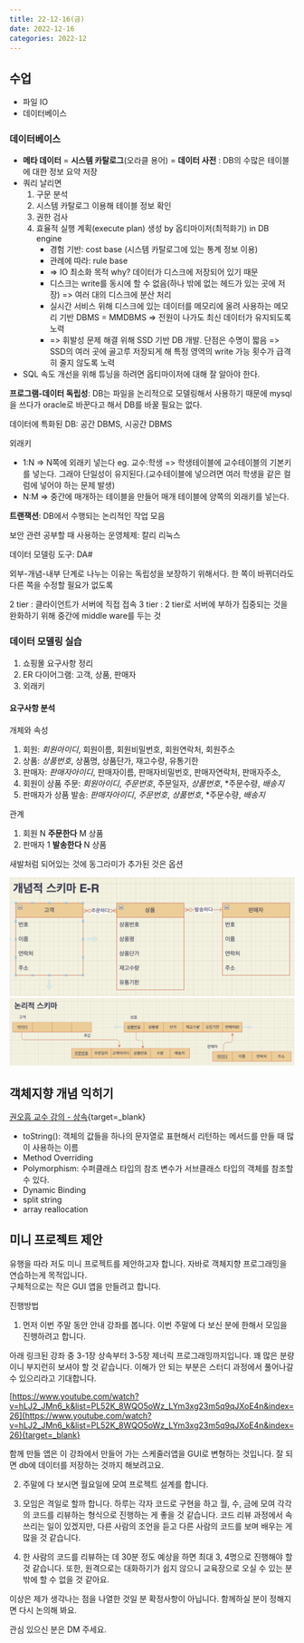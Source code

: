 ```yaml
---
title: 22-12-16(금)
date: 2022-12-16
categories: 2022-12
---
```


## 수업

- 파일 IO 
- 데이터베이스

### 데이터베이스

- **메타 데이터** = **시스템 카탈로그**(오라클 용어) = **데이터 사전** : DB의 수많은 테이블에 대한 정보 요약 저장
- 쿼리 날리면
    1. 구문 분석
    2. 시스템 카탈로그 이용해 테이블 정보 확인
    3. 권한 검사
    4. 효율적 실행 계획(execute plan) 생성 by 옵티마이저(최적화기) in DB engine
        - 경험 기반: cost base (시스템 카탈로그에 있는 통계 정보 이용)
        - 관례에 따라: rule base
        - => IO 최소화 목적 why? 데이터가 디스크에 저장되어 있기 때문
        - 디스크는 write를 동시에 할 수 없음(하나 밖에 없는 헤드가 있는 곳에 저장) => 여러 대의 디스크에 분산 처리
        - 실시간 서비스 위해 디스크에 있는 데이터를 메모리에 올려 사용하는 메모리 기반 DBMS = MMDBMS => 전원이 나가도 최신 데이터가 유지되도록 노력
        - => 휘발성 문제 해결 위해 SSD 기반 DB 개발. 단점은 수명이 짧음 => SSD의 여러 곳에 골고루 저장되게 해 특정 영역의 write 가능 횟수가 급격히 줄지 않도록 노력
- SQL 속도 개선을 위해 튜닝을 하려면 옵티마이저에 대해 잘 알아야 한다.

**프로그램-데이터 독립성**: DB는 파일을 논리적으로 모델링해서 사용하기 때문에 mysql을 쓰다가 oracle로 바꾼다고 해서 DB를 바꿀 필요는 없다.

데이터에 특화된 DB: 공간 DBMS, 시공간 DBMS

외래키

- 1:N => N쪽에 외래키 넣는다 eg. 교수:학생 => 학생테이블에 교수테이블의 기본키를 넣는다. 그래야 단일성이 유지된다.(교수테이블에 넣으려면 여러 학생을 같은 컬럼에 넣어야 하는 문제 발생)
- N:M => 중간에 매개하는 테이블을 만들어 매개 테이블에 양쪽의 외래키를 넣는다.

**트랜잭션**: DB에서 수행되는 논리적인 작업 모음

보안 관련 공부할 때 사용하는 운영체제: 칼리 리눅스

데이터 모델링 도구: DA# 

외부-개념-내부 단계로 나누는 이유는 독립성을 보장하기 위해서다. 한 쪽이 바뀌더라도 다른 쪽을 수정할 필요가 없도록

2 tier : 클라이언트가 서버에 직접 접속
3 tier : 2 tier로 서버에 부하가 집중되는 것을 완화하기 위해 중간에 middle ware를 두는 것

### 데이터 모델링 실습

1. 쇼핑몰 요구사항 정리
2. ER 다이어그램: 고객, 상품, 판매자
3. 외래키

#### 요구사항 분석

개체와 속성

1. 회원: *회원아이디*, 회원이름, 회원비밀번호, 회원연락처, 회원주소
2. 상품: *상품번호*, 상품명, 상품단가, 재고수량, 유통기한
3. 판매자: *판매자아이디*, 판매자이름, 판매자비밀번호, 판매자연락처, 판매자주소, 
4. 회원이 상품 주문: *회원아이디*, *주문번호*, 주문일자, *상품번호*, *주문수량, *배송지*
5. 판매자가 상품 발송: *판매자아이디*, *주문번호*, *상품번호*, *주문수량, *배송지*

관계

1. 회원 N **주문한다** M 상품
2. 판매자 1 **발송한다** N 상품

새발처럼 되어있는 것에 동그라미가 추가된 것은 옵션

![](images/2022-12-16-17-31-12.png)
![](images/2022-12-16-17-31-42.png)


## 객체지향 개념 익히기

[권오흠 교수 강의 - 상속](https://youtu.be/hLJ2_JMn6_k?list=PL52K_8WQO5oWz_LYm3xg23m5q9qJXoE4n){target=_blank}

- toString(): 객체의 값들을 하나의 문자열로 표현해서 리턴하는 메서드를 만들 때 많이 사용하는 이름
- Method Overriding
- Polymorphism: 수퍼클래스 타입의 참조 변수가 서브클래스 타입의 객체를 참조할 수 있다.
- Dynamic Binding
- split string
- array reallocation


## 미니 프로젝트 제안

유행을 따라 저도 미니 프로젝트를 제안하고자 합니다.
자바로 객체지향 프로그래밍을 연습하는게 목적입니다.  
구체적으로는 작은 GUI 앱을 만들려고 합니다. 

진행방법

1. 먼저 이번 주말 동안 안내 강좌를 봅니다. 
이번 주말에 다 보신 분에 한해서 모임을 진행하려고 합니다.

아래 링크된 강좌 중 3-1장 상속부터 3-5장 제너릭 프로그래밍까지입니다.
꽤 많은 분량이니 부지런히 보셔야 할 것 같습니다. 
이해가 안 되는 부분은 스터디 과정에서 풀어나갈 수 있으리라고 기대합니다.

[https://www.youtube.com/watch?v=hLJ2_JMn6_k&list=PL52K_8WQO5oWz_LYm3xg23m5q9qJXoE4n&index=26](https://www.youtube.com/watch?v=hLJ2_JMn6_k&list=PL52K_8WQO5oWz_LYm3xg23m5q9qJXoE4n&index=26){target=_blank}

함께 만들 앱은 이 강좌에서 만들어 가는 스케줄러앱을 GUI로 변형하는 것입니다.
잘 되면 db에 데이터를 저장하는 것까지 해보려고요.

2. 주말에 다 보시면 월요일에 모여 프로젝트 설계를 합니다.

3. 모임은 격일로 할까 합니다. 하루는 각자 코드로 구현을 하고 
월, 수, 금에 모여 각각의 코드를 리뷰하는 형식으로 진행하는 게 좋을 것 같습니다.
코드 리뷰 과정에서 속 쓰리는 일이 있겠지만,
다른 사람의 조언을 듣고 다른 사람의 코드를 보며 배우는 게 많을 것 같습니다.

4. 한 사람의 코드를 리뷰하는 데 30분 정도 예상을 하면 최대 3, 4명으로 진행해야 할 것 같습니다.
또한, 원격으로는 대화하기가 쉽지 않으니 교육장으로 오실 수 있는 분밖에 할 수 없을 것 같아요.

이상은 제가 생각나는 점을 나열한 것일 분 확정사항이 아닙니다. 
함께하실 분이 정해지면 다시 논의해 봐요.

관심 있으신 분은 DM 주세요.
